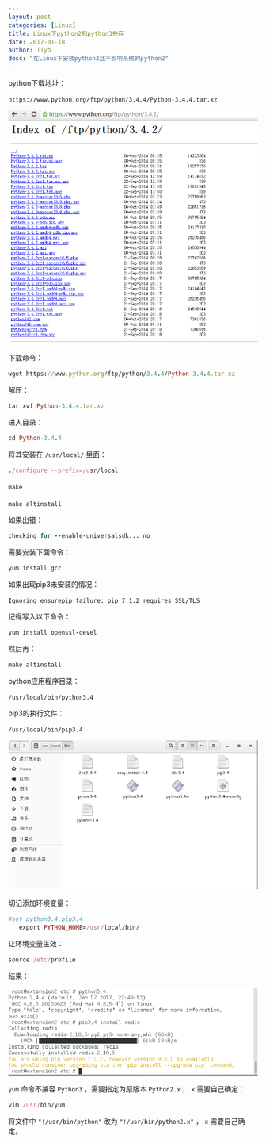 ```yaml
---
layout: post
categories: [Linux]
title: Linux下python2和python3共存
date: 2017-01-18
author: TTyb
desc: "在Linux下安装python3且不影响系统的python2"
---
```


python下载地址：

`https://www.python.org/ftp/python/3.4.4/Python-3.4.4.tar.xz`


<p style="text-align:center"><img src="/static/postimage/linux/python23/996148-20170118111842734-1275144249.png"/></p>

下载命令：

~~~ruby
wget https://www.python.org/ftp/python/3.4.4/Python-3.4.4.tar.xz
~~~

解压：

~~~ruby
tar xvf Python-3.4.4.tar.xz
~~~

进入目录：

~~~ruby
cd Python-3.4.4
~~~

将其安装在 `/usr/local/` 里面：

~~~ruby
./configure --prefix=/usr/local

make

make altinstall
~~~

如果出错：

~~~ruby
checking for --enable-universalsdk... no
~~~

需要安装下面命令：

~~~ruby
yum install gcc
~~~

如果出现pip3未安装的情况：

`Ignoring ensurepip failure: pip 7.1.2 requires SSL/TLS`

记得写入以下命令：

~~~ruby
yum install openssl-devel
~~~

然后再：

~~~ruby
make altinstall
~~~

python应用程序目录：

`/usr/local/bin/python3.4`

pip3的执行文件：

`/usr/local/bin/pip3.4 `

<p style="text-align:center"><img src="/static/postimage/linux/python23/996148-20170118145915796-428983248.png"/></p>


切记添加环境变量：

~~~ruby
#set python3.4,pip3.4
   export PYTHON_HOME=/usr/local/bin/
~~~

让环境变量生效：

~~~ruby
source /etc/profile
~~~

结果：

<p style="text-align:center"><img src="/static/postimage/linux/python23/996148-20170118150603750-802075189.png"/></p>

`yum` 命令不兼容 `Python3` ，需要指定为原版本 `Python2.x` ， `x` 需要自己确定：

~~~ruby
vim /usr/bin/yum
~~~

将文件中 `"!/usr/bin/python"` 改为 `"!/usr/bin/python2.x"` ， `x` 需要自己确定。
